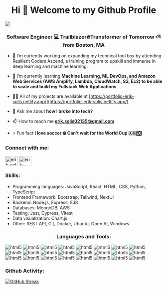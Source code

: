 <h1 align="center">Hi 👋 Welcome to my Github Profile</h1>
<div>
  <img src="https://pbs.twimg.com/profile_banners/1702887369249075200/1696433691/1500x500"/>
</div>
<h3 align="center">Software Engineer 💻 Trailblazer🔥Transformer of Tomorrow ⛅️ from Boston, MA</h3>

- 🔭 I’m currently working on expanding my technical tool box by attending Resilient Coders Ascend, a training program to upskill and immerse in deep learning and machine learning.

- 🌱 I’m currently learning **Machine Learning, ML DevOps, and Amazon Web Services (AWS Amplify, Lambda, CloudWatch, S3, Ec2) to be able to scale and build my Fullstack Web Applications**

- 👨‍💻 All of my projects are available at [https://portfolio-erik-solis.netlify.app/](https://portfolio-erik-solis.netlify.app/)

- 💬 Ask me about **how I broke into tech?**

- 📫 How to reach me **erik.solis02135@gmail.com**

- ⚡ Fun fact **I love soccer ⚽︎ Can't wait for the World Cup 🇦🇷🔟**

<h3 align="left">Connect with me:</h3>
<p align="left">
<a href="https://twitter.com/erik_solisdev" target="blank"><img align="center" src="https://raw.githubusercontent.com/rahuldkjain/github-profile-readme-generator/master/src/images/icons/Social/twitter.svg" alt="erik_solisdev" height="30" width="40" /></a>
<a href="https://linkedin.com/in/erik-solis" target="blank"><img align="center" src="https://raw.githubusercontent.com/rahuldkjain/github-profile-readme-generator/master/src/images/icons/Social/linked-in-alt.svg" alt="erik-solis" height="30" width="40" /></a>
</p>

<h3 align="left">Skills:</h3>
<ul align="left">
 <li> Programming languages: JavaScript, React, HTML, CSS, Python, TypeScript</li>
 <li> Frontend Framework: Bootstrap, Tailwind, NextUI </li>
 <li> Backend: Node.js, Express, EJS </li>
 <li> Databases: MongoDB, AWS </li>
 <li> Testing: Jest, Cypress, Vitest </li>
 <li> Data visualization: Chart.js </li>
 <li> Other: REST API, Git, Docker, Ubuntu, Open AI, Windows</li>
</ul>

<h3 align="center">Languages and Tools:</h3>
<p align="left"> <a target="_blank" rel="noreferrer"> <img src="https://img.shields.io/badge/HTML5-E34F26?style=for-the-badge&logo=html5&logoColor=white" alt="html5" /> </a> </a> <a target="_blank" rel="noreferrer"> <img src="https://img.shields.io/badge/JavaScript-323330?style=for-the-badge&logo=javascript&logoColor=F7DF1E" alt="html5" /> </a> <a target="_blank" rel="noreferrer"> <img src="https://img.shields.io/badge/TypeScript-007ACC?style=for-the-badge&logo=typescript&logoColor=white" alt="html5" /> </a> <a target="_blank" rel="noreferrer"> <img src="https://img.shields.io/badge/CSS3-1572B6?style=for-the-badge&logo=css3&logoColor=white" alt="html5" /> </a> <a target="_blank" rel="noreferrer"> <img src="https://img.shields.io/badge/Chart%20js-FF6384?style=for-the-badge&logo=chartdotjs&logoColor=white" alt="html5" /> </a> <a target="_blank" rel="noreferrer"> <img src="https://img.shields.io/badge/MySQL-005C84?style=for-the-badge&logo=mysql&logoColor=white" alt="html5" /> </a> <a target="_blank" rel="noreferrer"> <img src="https://img.shields.io/badge/Amazon_AWS-FF9900?style=for-the-badge&logo=amazonaws&logoColor=white" alt="html5" /> <a target="_blank" rel="noreferrer"> <img src="https://img.shields.io/badge/Microsoft_SQL_Server-CC2927?style=for-the-badge&logo=microsoft-sql-server&logoColor=white" alt="html5" /> </a> <a target="_blank" rel="noreferrer"> <img src="https://img.shields.io/badge/Figma-F24E1E?style=for-the-badge&logo=figma&logoColor=white" alt="html5" /> </a> <a target="_blank" rel="noreferrer"> <img src="https://img.shields.io/badge/Tableau-E97627?style=for-the-badge&logo=Tableau&logoColor=white" alt="html5" /> </a> <a target="_blank" rel="noreferrer"> <img src="https://img.shields.io/badge/ChatGPT-74aa9c?style=for-the-badge&logo=openai&logoColor=white" alt="html5" /> </a> <a target="_blank" rel="noreferrer"> <img src="https://img.shields.io/badge/Tableau-E97627?style=for-the-badge&logo=Tableau&logoColor=white" alt="html5" /> </a> <a target="_blank" rel="noreferrer"> <img src="https://img.shields.io/badge/Canva-%2300C4CC.svg?&style=for-the-badge&logo=Canva&logoColor=white" alt="html5" /> </a> <a target="_blank" rel="noreferrer"> <img src="https://img.shields.io/badge/Jest-C21325?style=for-the-badge&logo=jest&logoColor=white" alt="html5" /> </a> <a target="_blank" rel="noreferrer"> <img src="https://img.shields.io/badge/GitHub-100000?style=for-the-badge&logo=github&logoColor=white" alt="html5" /> </a> <a target="_blank" rel="noreferrer"> <img src="https://img.shields.io/badge/Docker-2CA5E0?style=for-the-badge&logo=docker&logoColor=white" alt="html5" /> </a> <a target="_blank" rel="noreferrer"> <img src="https://img.shields.io/badge/Ubuntu-E95420?style=for-the-badge&logo=ubuntu&logoColor=white" alt="html5" /> </a> <a target="_blank" rel="noreferrer"> <img src="https://img.shields.io/badge/React-20232A?style=for-the-badge&logo=react&logoColor=61DAFB" alt="html5" /> </a> <a target="_blank" rel="noreferrer"> <img src="https://img.shields.io/badge/Tailwind_CSS-38B2AC?style=for-the-badge&logo=tailwind-css&logoColor=white" alt="html5" /> </a> <a target="_blank" rel="noreferrer"> <img src="https://img.shields.io/badge/Bootstrap-563D7C?style=for-the-badge&logo=bootstrap&logoColor=white" alt="html5" /> </a> <a target="_blank" rel="noreferrer"> <img src="https://img.shields.io/badge/MongoDB-4EA94B?style=for-the-badge&logo=mongodb&logoColor=white" alt="html5" /> </a> <a target="_blank" rel="noreferrer"> <img src="https://img.shields.io/badge/Node%20js-339933?style=for-the-badge&logo=nodedotjs&logoColor=white" alt="html5" /> </a> <a target="_blank" rel="noreferrer"> <img src="https://img.shields.io/badge/Postman-FF6C37?style=for-the-badge&logo=Postman&logoColor=white" alt="html5" /> </a> <a target="_blank" rel="noreferrer"> <img src="https://img.shields.io/badge/GIT-E44C30?style=for-the-badge&logo=git&logoColor=white" alt="html5" /> </a> </p>

<h3 align="left">Github Activity:</h3>

[![GitHub Streak](https://streak-stats.demolab.com/?user=socratic617&theme=dark)](https://git.io/streak-stats)
